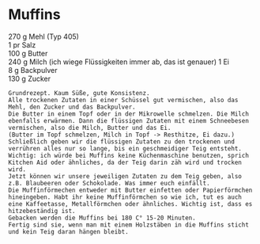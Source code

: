Muffins
========
270 g Mehl (Typ 405)  
1 pr Salz  
100 g Butter  
240 g Milch (ich wiege Flüssigkeiten immer ab, das ist genauer) 
1 Ei  
8 g Backpulver   
130 g Zucker  

 


	Grundrezept. Kaum Süße, gute Konsistenz.
    Alle trockenen Zutaten in einer Schüssel gut vermischen, also das Mehl, den Zucker und das Backpulver. 
    Die Butter in einem Topf oder in der Mikrowelle schmelzen. Die Milch ebenfalls erwärmen. Dann die flüssigen Zutaten mit einem Schneebesen vermischen, also die Milch, Butter und das Ei. 
    (Butter im Topf schmelzen, Milch in Topf -> Resthitze, Ei dazu.)
    Schließlich geben wir die flüssigen Zutaten zu den trockenen und verrühren alles nur so lange, bis ein geschmeidiger Teig entsteht.
    Wichtig: ich würde bei Muffins keine Küchenmaschine benutzen, sprich Kitchen Aid oder ähnliches, da der Teig darin zäh wird und trocken wird.
    Jetzt können wir unsere jeweiligen Zutaten zu dem Teig geben, also z.B. Blaubeeren oder Schokolade. Was immer euch einfällt. 
    Die Muffinförmechen entweder mit Butter einfetten oder Papierförmchen hineingeben. Habt ihr keine Muffinförmchen so wie ich, tut es auch eine Kaffeetasse, Metallförmchen oder ähnliches. Wichtig ist, dass es hitzebeständig ist. 
    Gebacken werden die Muffins bei 180 C° 15-20 Minuten. 
    Fertig sind sie, wenn man mit einem Holzstäben in die Muffins sticht und kein Teig daran hängen bleibt. 
